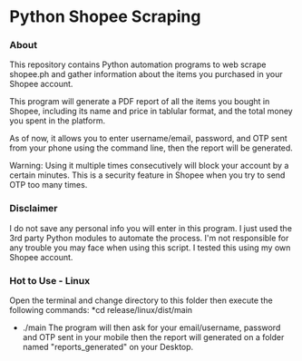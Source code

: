 # Python Shopee Scraping

### About
This repository contains Python automation programs to web scrape shopee.ph 
and gather information about the items you purchased in your Shopee account. 

This program will generate a PDF report of all the items you bought in Shopee,
including its name and price in tablular format, and the total money you spent 
in the platform.

As of now, it allows you to enter username/email, password, and OTP sent from 
your phone using the command line, then the report will be generated.

Warning: Using it multiple times consecutively will block your account by a certain minutes. 
This is a security feature in Shopee when you try to send OTP too many times.

### Disclaimer
I do not save any personal info you will enter in this program. I just used
the 3rd party Python modules to automate the process. I'm not responsible for
any trouble you may face when using this script. I tested this using my own
Shopee account. 

### Hot to Use - Linux
Open the terminal and change directory to this folder then
execute the following commands:
*cd release/linux/dist/main
* ./main
The program will then ask for your email/username, password and OTP sent in your
mobile then the report will generated on a folder named "reports_generated" on your Desktop.
